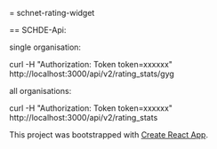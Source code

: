 = schnet-rating-widget

== SCHDE-Api: 

single organisation:

curl -H "Authorization: Token token=xxxxxx" http://localhost:3000/api/v2/rating_stats/gyg

all organisations:

curl -H "Authorization: Token token=xxxxxx" http://localhost:3000/api/v2/rating_stats

This project was bootstrapped with [Create React App](https://github.com/facebookincubator/create-react-app).
